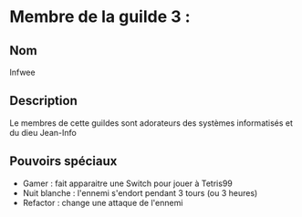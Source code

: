# Membre de la guilde 3 :
## Nom
Infwee

## Description 
Le membres de cette guildes sont adorateurs des systèmes informatisés et du dieu Jean-Info

## Pouvoirs spéciaux
- Gamer : fait apparaitre une Switch pour jouer à Tetris99
- Nuit blanche : l'ennemi s'endort pendant 3 tours (ou 3 heures)
- Refactor : change une attaque de l'ennemi
